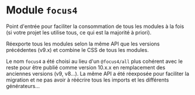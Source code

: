 # Module `focus4`

Point d'entrée pour faciliter la consommation de tous les modules à la fois (si votre projet les utilise tous, ce qui est la majorité à priori).

Réexporte tous les modules selon la même API que les versions précédentes (v9.x) et combine le CSS de tous les modules.

Le nom `focus4` a été choisi au lieu d'un `@focus4/all` plus cohérent avec le reste pour être publié comme version 10.x.x en remplacement des anciennes versions (v9, v8...). La même API a été réexposée pour faciliter la migration et ne pas avoir à réécrire tous les imports et les différents générateurs...
